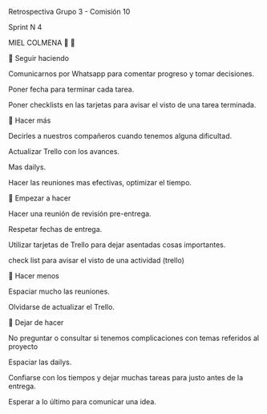 Retrospectiva Grupo 3 - Comisión 10

Sprint N 4

MIEL COLMENA 🍯 🐝

🔸 Seguir haciendo

Comunicarnos por Whatsapp para comentar progreso y tomar decisiones.

Poner fecha para terminar cada tarea.

Poner checklists en las tarjetas para avisar el visto de una tarea terminada.

🔸 Hacer más

Decirles a nuestros compañeros cuando tenemos alguna dificultad.

Actualizar Trello con los avances.

Mas dailys.

Hacer las reuniones mas efectivas, optimizar el tiempo.

🔸 Empezar a hacer

Hacer una reunión de revisión pre-entrega.

Respetar fechas de entrega.

Utilizar tarjetas de Trello para dejar asentadas cosas importantes.

check list para avisar el visto de una actividad (trello)

🔸 Hacer menos

Espaciar mucho las reuniones.

Olvidarse de actualizar el Trello.

🔸 Dejar de hacer

No preguntar o consultar si tenemos complicaciones con temas referidos al proyecto

Espaciar las dailys.

Confiarse con los tiempos y dejar muchas tareas para justo antes de la entrega.

Esperar a lo último para comunicar una idea.
